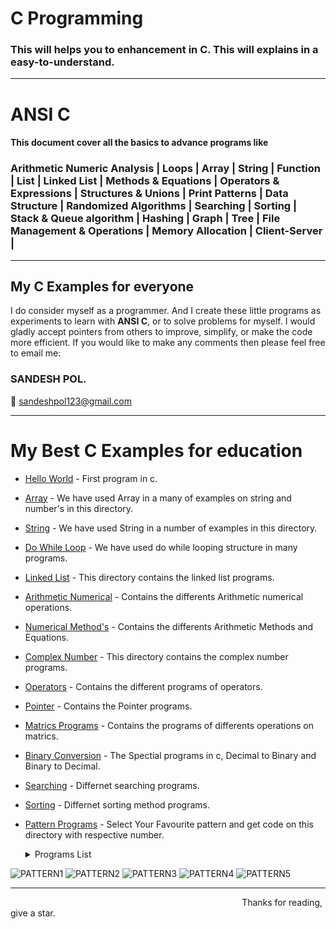 # <h1><b>C Programming</b></h1>

<h3>This will helps you to enhancement in C. This will explains in a easy-to-understand.</h3>
<hr>

# ANSI C 

<h4> This document cover all the basics to advance programs like  </h4> 
<h3>
Arithmetic Numeric Analysis | Loops | Array | String | Function | List | Linked List | Methods & Equations | Operators & Expressions | Structures & Unions | Print Patterns | Data Structure | Randomized Algorithms | Searching | Sorting | Stack & Queue algorithm | Hashing | Graph | Tree | File Management & Operations | Memory Allocation | Client-Server |</h3>
<hr>

<h2>My C Examples for everyone </h2>

I do consider myself as a programmer. And I create these little programs as experiments to learn with <b>ANSI C</b>, or to solve problems for myself. 
I would gladly accept pointers from others to improve, simplify, or make the code more efficient. If you would like to make any comments then please feel free to email me:

<h3><b>SANDESH POL.</b></h3>

:email: sandeshpol123@gmail.com
<hr>

# My Best C Examples for education

- [Hello World](https://github.com/codewithsandy/C/blob/master/01.%20Hello%20World.c) - First program in c.
- [Array](https://github.com/codewithsandy/C/tree/master/Array) - We have used Array in a many of examples on string and number's in this directory.
- [String](https://github.com/codewithsandy/C/tree/master/String) - We have used String in a number of examples in this directory.
- [Do While Loop](https://github.com/codewithsandy/C/tree/master/Loop) - We have used do while looping structure in many programs.
- [Linked List](https://github.com/codewithsandy/C/graphs/traffic) - This directory contains the linked list programs.

- [Arithmetic Numerical](https://github.com/codewithsandy/C/tree/master/Arithmetic%20Numerical) - Contains the differents Arithmetic numerical operations.
- [Numerical Method's](https://github.com/codewithsandy/C/tree/master/Numerical%20Method's) - Contains the differents Arithmetic Methods and Equations.
- [Complex Number](https://github.com/codewithsandy/C/tree/master/Complex%20Number) - This directory contains the complex number programs.
- [Operators](https://github.com/codewithsandy/C/tree/master/Operators) - Contains the different programs of operators.
 
- [Pointer](https://github.com/codewithsandy/C/tree/master/Pointer) - Contains the Pointer programs.
- [Matrics Programs](https://github.com/codewithsandy/C/tree/master/Matrix) - Contains the programs of differents operations on matrics.
- [Binary Conversion](https://github.com/codewithsandy/C/tree/master/Binary%20Conversion's) - The Spectial programs in c, Decimal to Binary and Binary to Decimal.

- [Searching](https://github.com/codewithsandy/C/tree/master/Search) - Differnet searching programs.
- [Sorting](https://github.com/codewithsandy/C/tree/master/Sort) - Differnet sorting method programs.

- [Pattern Programs](https://github.com/codewithsandy/C/tree/master/Pattern) - Select Your Favourite pattern and get code on this directory with respective number.
   <details><summary>Programs List </summary>
   
   - [21](https://github.com/codewithsandy/C/blob/master/Pattern/21.%20Half%20Pyramid%20of%20star.c) - Program for Half Pyramid of *.
   - [22](https://github.com/codewithsandy/C/blob/master/Pattern/22.%20Half%20inverted%20pyramid%20of%20star.c) - Program for Half Inverted Pyramid of *
   - [23](https://github.com/codewithsandy/C/blob/master/Pattern/23.%20Full%20Pyramid%20of%20star.c) - Program for Full Pyramid of *
   - [24](https://github.com/codewithsandy/C/blob/master/Pattern/24.%20Half%20pyramid%20of%20number.c) - Program for half pyramid of  numbers.
   - [25](https://github.com/codewithsandy/C/blob/master/Pattern/25.%20Half%20pyramid%20of%20reverse%20number.c) - Program for Half pyramid of reverse number. 
   - [26](https://github.com/codewithsandy/C/blob/master/Pattern/26.%20Half%20pyramid%20of%20alphabet.c) - Program  for patterns of half alphabets
   - [27](https://github.com/codewithsandy/C/blob/master/Pattern/27.%20Pattern%20(1%2C121%2C12321)%20format.c) - Program  for patterns of numbers
   - [28](https://github.com/codewithsandy/C/blob/master/Pattern/28.%20Half%20Pyramid%20of%20Binart%20digit.c) - Pattern of half pyramid of binary digit
   - [29](https://github.com/codewithsandy/C/blob/master/Pattern/29.%20Half%20pyramid%20inverted%20no.c) - Pattern half pyramid of inverted number
   - [30](https://github.com/codewithsandy/C/blob/master/Pattern/30.%20Reverse%20half-pyramid%20of%20num.c) - Pattern reverse half pyramid of number
   - [31](https://github.com/codewithsandy/C/blob/master/Pattern/31.%20Dis-joint%20number%20pyramid%20.c) - Program for Disjoint Pyramid Pattern of number
   - [32](https://github.com/codewithsandy/C/blob/master/Pattern/32.%20Floyd's%20triangle.c) - Program for pyramid of Floyd's triangle
   - [33](https://github.com/codewithsandy/C/blob/master/Pattern/33.%20Pyramid%20of%20star.c) - Program for Pyramid of star
   - [34](https://github.com/codewithsandy/C/blob/master/Pattern/34.%20Pyramid%20star_A_star.c) - Program for Pyramid pattern.
   - [35](https://github.com/codewithsandy/C/blob/master/Pattern/35.%20Pyramid%201-9%20number.c) - Pattern for Number Pyramid.
   - [36](https://github.com/codewithsandy/C/blob/master/Pattern/36.%20Pascal%20triangle.c) - Program for pyramid of Pascal triangle
   - [37](https://github.com/codewithsandy/C/blob/master/Pattern/37.%20Pascal%20triangle(without%20function).c) - Pascal triangle without using function
 
![PATTERN1](https://user-images.githubusercontent.com/80276013/117767122-1ede2400-b24e-11eb-8fed-b4b361c14f69.png)
![PATTERN2](https://user-images.githubusercontent.com/80276013/117767135-24d40500-b24e-11eb-9489-5e33ab3ae48e.png)
![PATTERN3](https://user-images.githubusercontent.com/80276013/117767156-2ac9e600-b24e-11eb-97bb-5c3f70e56e0f.png)
![PATTERN4](https://user-images.githubusercontent.com/80276013/117767170-2f8e9a00-b24e-11eb-9c57-8f73e73fedd1.png)
![PATTERN5](https://user-images.githubusercontent.com/80276013/117767187-32898a80-b24e-11eb-8d91-37d301ff76be.png)
<hr>
&nbsp&nbsp&nbsp&nbsp&nbsp&nbsp &nbsp&nbsp&nbsp&nbsp&nbsp&nbsp&nbsp &nbsp&nbsp&nbsp&nbsp&nbsp&nbsp&nbsp&nbsp &nbsp&nbsp&nbsp&nbsp&nbsp&nbsp&nbsp&nbsp&nbsp&nbsp&nbsp&nbsp&nbsp&nbsp&nbsp&nbsp &nbsp&nbsp&nbsp&nbsp&nbsp&nbsp&nbsp&nbsp&nbsp&nbsp&nbsp&nbsp&nbsp&nbsp &nbsp&nbsp&nbsp&nbsp&nbsp&nbsp&nbsp &nbsp&nbsp&nbsp&nbsp&nbsp&nbsp&nbsp &nbsp&nbsp&nbsp&nbsp&nbsp&nbsp&nbsp&nbsp&nbsp&nbsp&nbsp&nbsp&nbsp&nbsp&nbsp&nbsp&nbsp&nbsp&nbsp&nbsp&nbsp Thanks for reading, give a star.

